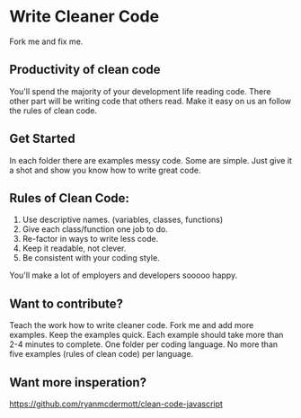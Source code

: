 # Write Cleaner Code
Fork me and fix me.

## Productivity of clean code
You'll spend the majority of your development life reading code. There other part will be writing code that others read. Make it easy on us an follow the rules of clean code.

## Get Started
In each folder there are examples messy code. Some are simple. Just give it a shot and show you know how to write great code.

## Rules of Clean Code:
1. Use descriptive names. (variables, classes, functions)
1. Give each class/function one job to do.
1. Re-factor in ways to write less code.
1. Keep it readable, not clever.
1. Be consistent with your coding style.

You'll make a lot of employers and developers sooooo happy.

## Want to contribute?
Teach the work how to write cleaner code. Fork me and add more examples. Keep the examples quick. Each example should take more than 2-4 minutes to complete. One folder per coding language. No more than five examples (rules of clean code) per language.

## Want more insperation?
https://github.com/ryanmcdermott/clean-code-javascript

